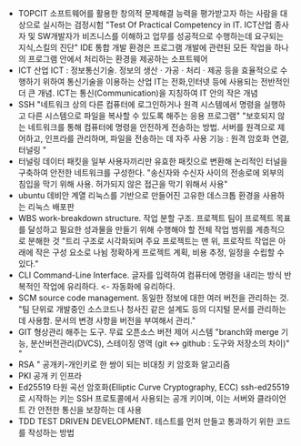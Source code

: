 -   TOPCIT 소프트웨어를 활용한 창의적 문제해결 능력을 평가받고자 하는 사람을 대상으로 실시하는 검정시험 "Test Of Practical Competency in IT.
    ICT산업 종사자 및 SW개발자가 비즈니스를 이해하고 업무를 성공적으로 수행하는데 요구되는 지식,스킬의 진단"
    IDE 통합 개발 환경은 프로그램 개발에 관련된 모든 작업을 하나의 프로그램 안에서 처리하는 환경을 제공하는 소프트웨어
-   ICT 산업 ICT : 정보통신기술. 정보의 생산 · 가공 · 처리 · 제공 등을 효율적으로 수행하기 위하여 통신기술을 이용하는 산업 IT는 전화,인터넷 등에 사용되는 전반적인 더 큰 개념. ICT는 통신(Communication)을 지칭하여 IT 안의 작은 개념
-   SSH "네트워크 상의 다른 컴퓨터에 로그인하거나 원격 시스템에서 명령을 실행하고
    다른 시스템으로 파일을 복사할 수 있도록 해주는 응용 프로그램" "보호되지 않는 네트워크를 통해 컴퓨터에 명령을 안전하게 전송하는 방법.
    서버를 원격으로 제어하고, 인프라를 관리하며, 파일을 전송하는 데 자주 사용
    기능 : 원격 암호화 연결, 터널링 "
-   터널링 데이터 패킷을 일부 사용자끼리만 유효한 패킷으로 변환해 논리적인 터널을 구축하여 안전한 네트워크를 구성한다. "송신자와 수신자 사이의 전송로에 외부의 침입을 막기 위해 사용.
    허가되지 않은 접근을 막기 위해서 사용"
-   ubuntu 데비안 계열 리눅스를 기반으로 만들어진 고유한 데스크톱 환경을 사용하는 리눅스 배포판
-   WBS work-breakdown structure. 작업 분할 구조. 프로젝트 팀이 프로젝트 목표를 달성하고 필요한 성과물을 만들기 위해 수행해야 할 전체 작업 범위를 계층적으로 분해한 것 "트리 구조로 시각화되며 주요 프로젝트는 맨 위, 프로작트 작업은 아래에 작은 구성 요소로 나뉨
    정확하게 프로젝트 계획, 비용 추정, 일정을 수립할 수 있다."
-   CLI Command-Line Interface. 글자를 입력하여 컴퓨터에 명령을 내리는 방식 반복적인 작업에 유리하다. <- 자동화에 유리하다.
-   SCM source code management. 동일한 정보에 대한 여러 버전을 관리하는 것. "팀 단위로 개발중인 소스코드나 청사진 같은 설계도 등의 디지털 문서를 관리하는데 사용함.
    문서의 변경 사항을 버전을 부여해서 관리."
-   GIT 형상관리 해주는 도구. 무료 오픈소스 버전 제어 시스템 "branch와 merge 기능, 분산버전관리(DVCS), 스테이징 영역
    (git <-> github : 도구와 저장소의 차이)"
    "
-   RSA " 공개키-개인키로 한 쌍이 되는 비대칭 키 암호화 알고리즘
-   PKI 공개 키 인프라
-   Ed25519 타원 곡선 암호화(Elliptic Curve Cryptography, ECC) ssh-ed25519로 시작하는 키는 SSH 프로토콜에서 사용되는 공개 키이며, 이는 서버와 클라이언트 간 안전한 통신을 보장하는 데 사용
-   TDD TEST DRIVEN DEVELOPMENT. 테스트를 먼저 만들고 통과하기 위한 코드를 작성하는 방법
